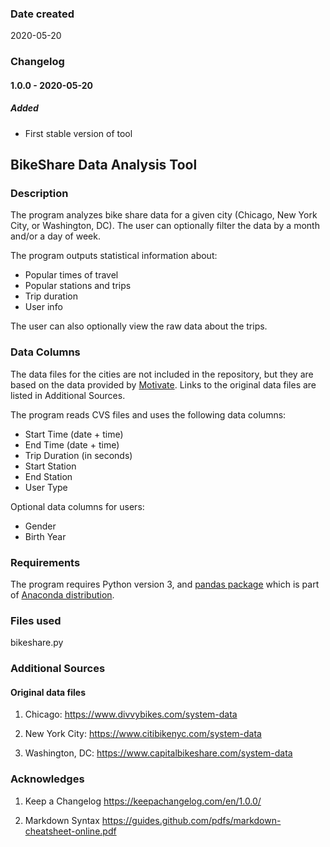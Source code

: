 ### Date created
2020-05-20

### Changelog

#### 1.0.0 - 2020-05-20

##### Added
- First stable version of tool

## BikeShare Data Analysis Tool

### Description
The program analyzes bike share data for a given city (Chicago, New York City, or Washington, DC). The user can optionally filter the data by a month and/or a day of week.

The program outputs statistical information about:

- Popular times of travel
- Popular stations and trips
- Trip duration
- User info

The user can also optionally view the raw data about the trips.

### Data Columns

The data files for the cities are not included in the repository, but they are based on the data provided by [Motivate](https://www.motivateco.com "Motivate website"). Links to the original data files are listed in Additional Sources.

The program reads CVS files and uses the following data columns:

- Start Time (date + time)
- End Time (date + time)
- Trip Duration (in seconds)
- Start Station
- End Station
- User Type

Optional data columns for users:
- Gender
- Birth Year

### Requirements

The program requires Python version 3, and [pandas package](https://pandas.pydata.org "pandas website") which is part of [Anaconda distribution](https://www.anaconda.com "Anaconda website").

### Files used
bikeshare.py

### Additional Sources

#### Original data files

1. Chicago: https://www.divvybikes.com/system-data

2. New York City: https://www.citibikenyc.com/system-data

3. Washington, DC: https://www.capitalbikeshare.com/system-data

### Acknowledges

1. Keep a Changelog https://keepachangelog.com/en/1.0.0/

2. Markdown Syntax https://guides.github.com/pdfs/markdown-cheatsheet-online.pdf
